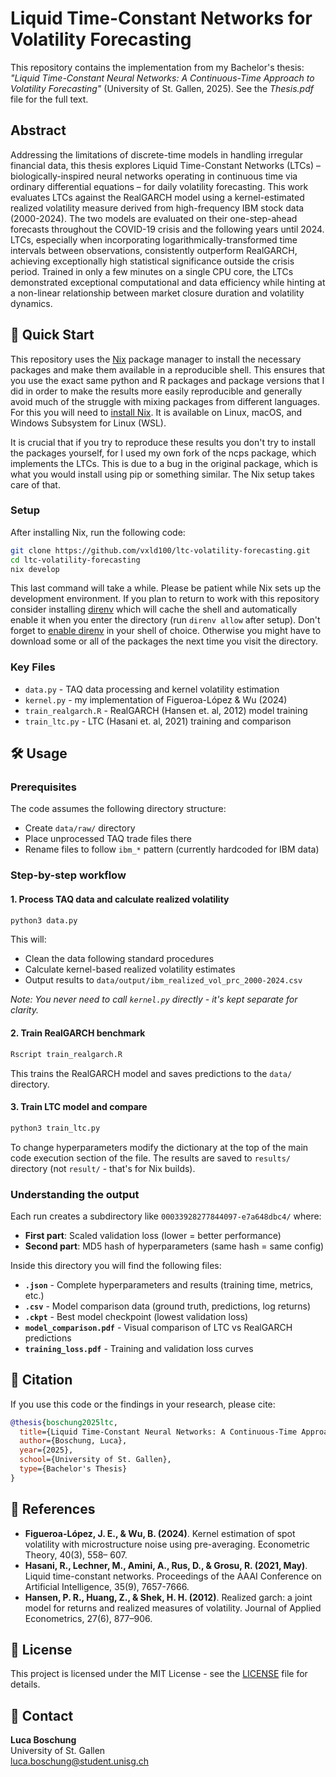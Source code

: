 # Liquid Time-Constant Networks for Volatility Forecasting

This repository contains the implementation from my
Bachelor's thesis: *"Liquid Time-Constant Neural
Networks: A Continuous-Time Approach to Volatility
Forecasting"* (University of St. Gallen, 2025).
See the *Thesis.pdf* file for the full text.

## Abstract

Addressing the limitations of discrete-time models
in handling irregular financial data, this
thesis explores Liquid Time-Constant Networks
(LTCs) – biologically-inspired neural networks
operating in continuous time via ordinary
differential equations – for daily volatility
forecasting. This work evaluates LTCs against the
RealGARCH model using a kernel-estimated
realized volatility measure derived from
high-frequency IBM stock data (2000-2024). The two
models are evaluated on their one-step-ahead
forecasts throughout the COVID-19 crisis and the
following years until 2024. LTCs, especially when
incorporating logarithmically-transformed time
intervals between observations, consistently
outperform RealGARCH, achieving exceptionally
high statistical significance outside the crisis
period. Trained in only a few minutes on a single
CPU core, the LTCs demonstrated exceptional
computational and data efficiency while hinting
at a non-linear relationship between market
closure duration and volatility dynamics.

## 🚀 Quick Start

This repository uses the
[Nix](https://nixos.org) package
manager to install the necessary packages and make
them available in a reproducible shell. This
ensures that you use the exact same python and R
packages and package versions that I did in order
to make the results more easily reproducible and
generally avoid much of the struggle with mixing
packages from different languages. For this you
will need to [install
Nix](https://nixos.org/download/). It is available
on Linux, macOS, and Windows Subsystem for Linux
(WSL).

It is crucial that if you try to reproduce these
results you don't try to install the packages
yourself, for I used my own fork of the ncps
package, which implements the LTCs. This is due to
a bug in the original package, which is what you
would install using pip or something similar. The
Nix setup takes care of that.

### Setup

After installing Nix, run the following code:

```bash
git clone https://github.com/vxld100/ltc-volatility-forecasting.git
cd ltc-volatility-forecasting
nix develop
```

This last command will take a while. Please be
patient while Nix sets up the development
environment. If you plan to return to work with
this repository consider installing
[direnv](https://direnv.net/) which will cache the
shell and automatically enable it when you enter
the directory (run `direnv allow` after setup).
Don't forget to [enable
direnv](https://direnv.net/docs/hook.html) in your
shell of choice. Otherwise you might have to
download some or all of the packages the next time
you visit the directory.

### Key Files
- `data.py` - TAQ data processing and kernel volatility estimation
- `kernel.py` - my implementation of Figueroa-López & Wu (2024)
- `train_realgarch.R` - RealGARCH (Hansen et. al, 2012) model training
- `train_ltc.py` - LTC (Hasani et. al, 2021) training and comparison

## 🛠️ Usage

### Prerequisites
The code assumes the following directory structure:
- Create `data/raw/` directory 
- Place unprocessed TAQ trade files there
- Rename files to follow `ibm_*` pattern (currently hardcoded for IBM data)

### Step-by-step workflow

#### 1. Process TAQ data and calculate realized volatility
```bash
python3 data.py
```
This will:
- Clean the data following standard procedures
- Calculate kernel-based realized volatility estimates
- Output results to `data/output/ibm_realized_vol_prc_2000-2024.csv`

*Note: You never need to call `kernel.py` directly - it's kept separate for clarity.*

#### 2. Train RealGARCH benchmark
```bash
Rscript train_realgarch.R
```
This trains the RealGARCH model and saves predictions to the `data/` directory.

#### 3. Train LTC model and compare
```bash
python3 train_ltc.py
```
To change hyperparameters modify the dictionary at
the top of the main code execution section of the
file. The results are saved to `results/`
directory (not `result/` - that's for Nix builds).

### Understanding the output

Each run creates a subdirectory like `00033928277844097-e7a648dbc4/` where:
- **First part**: Scaled validation loss (lower = better performance)  
- **Second part**: MD5 hash of hyperparameters (same hash = same config)

Inside this directory you will find the following
files:

- **`.json`** - Complete hyperparameters and results (training time, metrics, etc.)
- **`.csv`** - Model comparison data (ground truth, predictions, log returns)
- **`.ckpt`** - Best model checkpoint (lowest validation loss)
- **`model_comparison.pdf`** - Visual comparison of LTC vs RealGARCH predictions
- **`training_loss.pdf`** - Training and validation loss curves

## 📝 Citation

If you use this code or the findings in your research, please cite:

```bibtex
@thesis{boschung2025ltc,
  title={Liquid Time-Constant Neural Networks: A Continuous-Time Approach to Volatility Forecasting},
  author={Boschung, Luca},
  year={2025},
  school={University of St. Gallen},
  type={Bachelor's Thesis}
}
```

## 🔗 References

- **Figueroa-López, J. E., & Wu, B. (2024)**. Kernel estimation of spot volatility with microstructure noise using pre-averaging. Econometric Theory, 40(3), 558– 607.
- **Hasani, R., Lechner, M., Amini, A., Rus, D., & Grosu, R. (2021, May)**. Liquid time-constant networks. Proceedings of the AAAI Conference on Artificial Intelligence, 35(9), 7657-7666.
- **Hansen, P. R., Huang, Z., & Shek, H. H. (2012)**. Realized garch: a joint model for returns and realized measures of volatility. Journal of Applied Econometrics, 27(6), 877–906.

## 📄 License

This project is licensed under the MIT License - see the [LICENSE](LICENSE) file for details.

## 📧 Contact

**Luca Boschung**  
University of St. Gallen  
luca.boschung@student.unisg.ch
